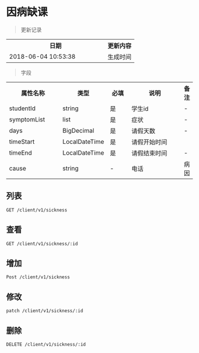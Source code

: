 # 因病缺课

> 更新记录

<table>
    <tr>
        <th style="width:250px;">日期</th>
        <th>更新内容</th>
    </tr>
    <tr>
        <td>2018-06-04 10:53:38</td>
        <td>生成时间</td>
    </tr>
</table>

> 字段

<table>
    <tr>
        <th style="width:150px;">属性名称</th>
        <th style="width:60px;">类型</th>
        <th style="width:60px;">必填</th>
        <th style="width:200px;">说明</th>
        <th>备注</th>
    </tr>
    <tr>
        <td>studentId</td>
        <td>string</td>
        <td>是</td>
        <td>学生id</td>
        <td>-</td>
    </tr>
    <tr>
        <td>symptomList</td>
        <td>list</td>
        <td>是</td>
        <td>症状</td>
        <td>-</td>
    </tr>
    <tr>
        <td>days</td>
        <td>BigDecimal</td>
        <td>是</td>
        <td>请假天数</td>
        <td>-</td>
    </tr>
    <tr>
        <td>timeStart</td>
        <td>LocalDateTime</td>
        <td>是</td>
        <td>请假开始时间</td>
        <td></td>
    </tr>
    <tr>
        <td>timeEnd</td>
        <td>LocalDateTime</td>
        <td>是</td>
        <td>请假结束时间</td>
        <td>-</td>
    </tr>
    <tr>
        <td>cause</td>
        <td>string</td>
        <td>-</td>
        <td>电话</td>
        <td>病因</td>
    </tr>
</table>

## 列表

```
GET /client/v1/sickness
```

## 查看

```
GET /client/v1/sickness/:id
```
## 增加

```
Post /client/v1/sickness
```

## 修改

```
patch /client/v1/sickness/:id
```

## 删除

```
DELETE /client/v1/sickness/:id
```